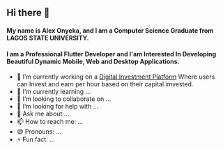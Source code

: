 ## Hi there 👋

#### My name is Alex Onyeka, and I am a Computer Science Graduate from LAGOS STATE UNIVERSITY.
#### I am a Professional Flutter Developer and I'am Interested In Developing Beautiful Dynamic Mobile, Web and Desktop Applications.

- 🔭 I’m currently working on a [Digital Investment Platform](https://gdgroup.flutterflow.app) Where users can Invest and earn per hour based on their capital imvested.
- 🌱 I’m currently learning ...
- 👯 I’m looking to collaborate on ...
- 🤔 I’m looking for help with ...
- 💬 Ask me about ...
- 📫 How to reach me: ...
- 😄 Pronouns: ...
- ⚡ Fun fact: ...

<!--
**Alex-Onyeka/Alex-Onyeka** is a ✨ _special_ ✨ repository because its `README.md` (this file) appears on your GitHub profile.

Here are some ideas to get you started:

- 🔭 I’m currently working on ...
- 🌱 I’m currently learning ...
- 👯 I’m looking to collaborate on ...
- 🤔 I’m looking for help with ...
- 💬 Ask me about ...
- 📫 How to reach me: ...
- 😄 Pronouns: ...
- ⚡ Fun fact: ...
-->
